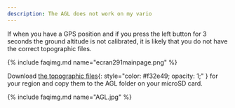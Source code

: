 ```yaml
---
description: The AGL does not work on my vario
---
```


If when you have a GPS position and if you press the left button for 3 seconds the ground altitude is not calibrated, it is likely that you do not have the correct topographic files. 

{% include faqimg.md name="ecran291mainpage.png" %}

Download [the topographic files](https://vps.skybean.eu/agl/){: style="color:   #f32e49; opacity: 1;" } for your region and copy them to the AGL folder on your microSD card.

{% include faqimg.md name="AGL.jpg" %}
       
